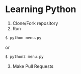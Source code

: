 # Learning Python

1. Clone/Fork repository
2. Run
```bash
$ python menu.py
```
or 
```bash
$ python3 menu.py
```
3. Make Pull Requests
